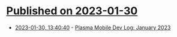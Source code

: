 # [Published on 2023-01-30](index.md)

* [2023-01-30, 13:40:40](https://news.ycombinator.com/item?id=34579412) - [Plasma Mobile Dev Log: January 2023](https://plasma-mobile.org/2023/01/30/january-blog-post/)
